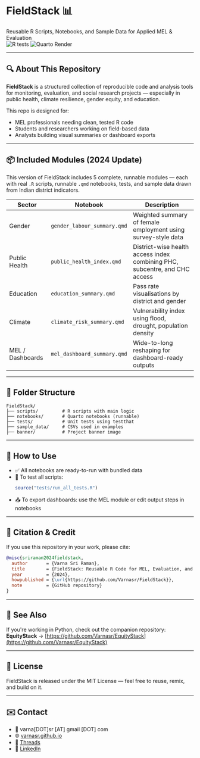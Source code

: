 
# FieldStack 📊

Reusable R Scripts, Notebooks, and Sample Data for Applied MEL & Evaluation  
![R tests](https://github.com/Varnasr/FieldStack/actions/workflows/r-tests.yml/badge.svg)
![Quarto Render](https://github.com/Varnasr/FieldStack/actions/workflows/quarto-render.yml/badge.svg)

---

## 🔍 About This Repository

**FieldStack** is a structured collection of reproducible code and analysis tools for monitoring, evaluation, and social research projects — especially in public health, climate resilience, gender equity, and education.

This repo is designed for:
- MEL professionals needing clean, tested R code
- Students and researchers working on field-based data
- Analysts building visual summaries or dashboard exports

---

## 📦 Included Modules (2024 Update)

This version of FieldStack includes 5 complete, runnable modules — each with real `.R` scripts, runnable `.qmd` notebooks, tests, and sample data drawn from Indian district indicators.

| Sector       | Notebook                            | Description                                                                 |
|--------------|--------------------------------------|-----------------------------------------------------------------------------|
| Gender       | `gender_labour_summary.qmd`         | Weighted summary of female employment using survey-style data              |
| Public Health| `public_health_index.qmd`           | District-wise health access index combining PHC, subcentre, and CHC access |
| Education    | `education_summary.qmd`             | Pass rate visualisations by district and gender                            |
| Climate      | `climate_risk_summary.qmd`          | Vulnerability index using flood, drought, population density               |
| MEL / Dashboards | `mel_dashboard_summary.qmd`     | Wide-to-long reshaping for dashboard-ready outputs                         |

---

## 📁 Folder Structure

```
FieldStack/
├── scripts/         # R scripts with main logic
├── notebooks/       # Quarto notebooks (runnable)
├── tests/           # Unit tests using testthat
├── sample_data/     # CSVs used in examples
├── banner/          # Project banner image
```

---

## 🚀 How to Use

- ✅ All notebooks are ready-to-run with bundled data  
- 🧪 To test all scripts:
  ```r
  source("tests/run_all_tests.R")
  ```
- 📤 To export dashboards: use the MEL module or edit output steps in notebooks

---

## 🧾 Citation & Credit

If you use this repository in your work, please cite:

```bibtex
@misc{sriraman2024fieldstack,
  author       = {Varna Sri Raman},
  title        = {FieldStack: Reusable R Code for MEL, Evaluation, and Social Data},
  year         = {2024},
  howpublished = {\url{https://github.com/Varnasr/FieldStack}},
  note         = {GitHub repository}
}
```

---

## 🔗 See Also

If you're working in Python, check out the companion repository:  
**EquityStack** → [https://github.com/Varnasr/EquityStack](https://github.com/Varnasr/EquityStack)

---

## 📜 License

FieldStack is released under the MIT License — feel free to reuse, remix, and build on it.

---

## ✉️ Contact

- 📧 varna[DOT]sr [AT] gmail [DOT] com  
- 🌐 [varnasr.github.io](https://varnasr.github.io)  
- 🧵 [Threads](https://www.threads.net/@varnasriraman)  
- 💼 [LinkedIn](https://www.linkedin.com/in/varna)
